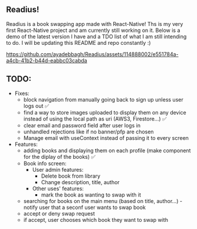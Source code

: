 ## Readius!
Readius is a book swapping app made with React-Native! Ths is my very first React-Native project and am currently still working on it. Below is a demo of the latest version I have and a TDO list of what I am still intending to do. I will be updating this README and repo constantly :)

https://github.com/ayadebbagh/Readius/assets/114888002/e551784a-a4cb-41b2-b44d-eabbc03cabda

## TODO:

- Fixes:
  - block navigation from manually going back to sign up unless user logs out ✅
  - find a way to store images uploaded to display them on any device instead of using the local path as uri (AWS3, Firestore...) ✅
  - clear email and password field after user logs in
  - unhandled rejections like if no banner/pfp are chosen
  - Manage email with useContext instead of passing it to every screen
- Features:
  - adding books and displaying them on each profile (make component for the diplay of the books) ✅
  - Book info screen:
    - User admin features:
      - Delete book from library
      - Change description, title, author
    - Other uses' features:
      - mark the book as wanting to swap with it
  - searching for books on the main menu (based on title, author...) - notify user that a seconf user wants to swap book
  - accept or deny swap request
  - if accept, user chooses which book they want to swap with
